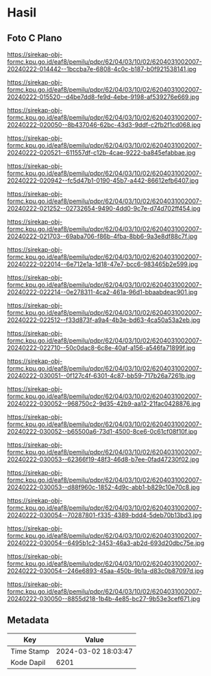 # Hasil

## Foto C Plano

https://sirekap-obj-formc.kpu.go.id/eaf8/pemilu/pdpr/62/04/03/10/02/6204031002007-20240222-014442--1bccba7e-6808-4c0c-b187-b0f921538141.jpg

https://sirekap-obj-formc.kpu.go.id/eaf8/pemilu/pdpr/62/04/03/10/02/6204031002007-20240222-015520--d4be7dd8-fe9d-4ebe-9198-af539276e669.jpg

https://sirekap-obj-formc.kpu.go.id/eaf8/pemilu/pdpr/62/04/03/10/02/6204031002007-20240222-020050--8b437046-62bc-43d3-9ddf-c2fb2f1cd068.jpg

https://sirekap-obj-formc.kpu.go.id/eaf8/pemilu/pdpr/62/04/03/10/02/6204031002007-20240222-020521--611557df-c12b-4cae-9222-ba845efabbae.jpg

https://sirekap-obj-formc.kpu.go.id/eaf8/pemilu/pdpr/62/04/03/10/02/6204031002007-20240222-020942--fc5d47b1-0190-45b7-a442-86612efb6407.jpg

https://sirekap-obj-formc.kpu.go.id/eaf8/pemilu/pdpr/62/04/03/10/02/6204031002007-20240222-021252--02732654-9490-4dd0-9c7e-d74d702ff454.jpg

https://sirekap-obj-formc.kpu.go.id/eaf8/pemilu/pdpr/62/04/03/10/02/6204031002007-20240222-021703--69aba706-f86b-4fba-8bb6-9a3e8df88c7f.jpg

https://sirekap-obj-formc.kpu.go.id/eaf8/pemilu/pdpr/62/04/03/10/02/6204031002007-20240222-022014--6e712e1a-1d18-47e7-bcc6-983465b2e599.jpg

https://sirekap-obj-formc.kpu.go.id/eaf8/pemilu/pdpr/62/04/03/10/02/6204031002007-20240222-022214--0e278311-4ca2-461a-96d1-bbaabdeac901.jpg

https://sirekap-obj-formc.kpu.go.id/eaf8/pemilu/pdpr/62/04/03/10/02/6204031002007-20240222-022512--f33d873f-a9a4-4b3e-bd63-4ca50a53a2eb.jpg

https://sirekap-obj-formc.kpu.go.id/eaf8/pemilu/pdpr/62/04/03/10/02/6204031002007-20240222-022710--50c0dac8-6c8e-40af-a156-a546fa71899f.jpg

https://sirekap-obj-formc.kpu.go.id/eaf8/pemilu/pdpr/62/04/03/10/02/6204031002007-20240222-030051--0f127c4f-6301-4c87-bb59-717b26a7261b.jpg

https://sirekap-obj-formc.kpu.go.id/eaf8/pemilu/pdpr/62/04/03/10/02/6204031002007-20240222-030052--968750c2-9d35-42b9-aa12-21fac0428876.jpg

https://sirekap-obj-formc.kpu.go.id/eaf8/pemilu/pdpr/62/04/03/10/02/6204031002007-20240222-030052--b65500a6-73d1-4500-8ce6-0c61cf08f10f.jpg

https://sirekap-obj-formc.kpu.go.id/eaf8/pemilu/pdpr/62/04/03/10/02/6204031002007-20240222-030053--62366f19-48f3-46d8-b7ee-0fad47230f02.jpg

https://sirekap-obj-formc.kpu.go.id/eaf8/pemilu/pdpr/62/04/03/10/02/6204031002007-20240222-030053--d88f960c-1852-4d9c-abb1-b829c10e70c8.jpg

https://sirekap-obj-formc.kpu.go.id/eaf8/pemilu/pdpr/62/04/03/10/02/6204031002007-20240222-030054--70287801-f335-4389-bdd4-5deb70b13bd3.jpg

https://sirekap-obj-formc.kpu.go.id/eaf8/pemilu/pdpr/62/04/03/10/02/6204031002007-20240222-030054--6495b1c2-3453-46a3-ab2d-693d20dbc75e.jpg

https://sirekap-obj-formc.kpu.go.id/eaf8/pemilu/pdpr/62/04/03/10/02/6204031002007-20240222-030054--246e6893-45aa-450b-9b1a-d83c0b87097d.jpg

https://sirekap-obj-formc.kpu.go.id/eaf8/pemilu/pdpr/62/04/03/10/02/6204031002007-20240222-030050--8855d218-1b4b-4e85-bc27-9b53e3cef671.jpg


## Metadata

| Key        | Value               |
| ---------- | ------------------- |
| Time Stamp | 2024-03-02 18:03:47 |
| Kode Dapil | 6201                |



